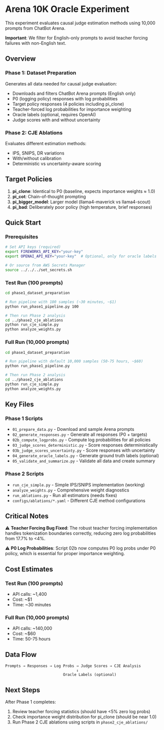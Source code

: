 # Arena 10K Oracle Experiment

This experiment evaluates causal judge estimation methods using 10,000 prompts from ChatBot Arena.

**Important**: We filter for English-only prompts to avoid teacher forcing failures with non-English text.

## Overview

### Phase 1: Dataset Preparation
Generates all data needed for causal judge evaluation:
- Downloads and filters ChatBot Arena prompts (English only)
- P0 (logging policy) responses with log probabilities
- Target policy responses (4 policies including pi_clone)
- Teacher-forced log probabilities for importance weighting
- Oracle labels (optional, requires OpenAI)
- Judge scores with and without uncertainty

### Phase 2: CJE Ablations
Evaluates different estimation methods:
- IPS, SNIPS, DR variations
- With/without calibration
- Deterministic vs uncertainty-aware scoring

## Target Policies

1. **pi_clone**: Identical to P0 (baseline, expects importance weights ≈ 1.0)
2. **pi_cot**: Chain-of-thought prompting
3. **pi_bigger_model**: Larger model (llama4-maverick vs llama4-scout)
4. **pi_bad**: Deliberately poor policy (high temperature, brief responses)

## Quick Start

### Prerequisites
```bash
# Set API keys (required)
export FIREWORKS_API_KEY="your-key"
export OPENAI_API_KEY="your-key"  # Optional, only for oracle labels

# Or source from AWS Secrets Manager
source ../../../set_secrets.sh
```

### Test Run (100 prompts)
```bash
cd phase1_dataset_preparation

# Run pipeline with 100 samples (~30 minutes, ~$1)
python run_phase1_pipeline.py 100

# Then run Phase 2 analysis
cd ../phase2_cje_ablations
python run_cje_simple.py
python analyze_weights.py
```

### Full Run (10,000 prompts)
```bash
cd phase1_dataset_preparation

# Run pipeline with default 10,000 samples (50-75 hours, ~$60)
python run_phase1_pipeline.py

# Then run Phase 2 analysis
cd ../phase2_cje_ablations
python run_cje_simple.py
python analyze_weights.py
```

## Key Files

### Phase 1 Scripts
- `01_prepare_data.py` - Download and sample Arena prompts
- `02_generate_responses.py` - Generate all responses (P0 + targets)
- `02b_compute_logprobs.py` - Compute log probabilities for all policies
- `03_judge_scores_deterministic.py` - Score responses deterministically
- `03b_judge_scores_uncertainty.py` - Score responses with uncertainty
- `04_generate_oracle_labels.py` - Generate ground truth labels (optional)
- `05_validate_and_summarize.py` - Validate all data and create summary

### Phase 2 Scripts
- `run_cje_simple.py` - Simple IPS/SNIPS implementation (working)
- `analyze_weights.py` - Comprehensive weight diagnostics
- `run_ablations.py` - Run all estimators (needs fixes)
- `configs/ablations/*.yaml` - Different CJE method configurations

## Critical Notes

⚠️ **Teacher Forcing Bug Fixed**: The robust teacher forcing implementation handles tokenization boundaries correctly, reducing zero log probabilities from 17.7% to <4%.

⚠️ **P0 Log Probabilities**: Script 02b now computes P0 log probs under P0 policy, which is essential for proper importance weighting.

## Cost Estimates

### Test Run (100 prompts)
- API calls: ~1,400
- Cost: ~$1
- Time: ~30 minutes

### Full Run (10,000 prompts)
- API calls: ~140,000
- Cost: ~$60
- Time: 50-75 hours

## Data Flow

```
Prompts → Responses → Log Probs → Judge Scores → CJE Analysis
                                ↓
                          Oracle Labels (optional)
```

## Next Steps

After Phase 1 completes:
1. Review teacher forcing statistics (should have <5% zero log probs)
2. Check importance weight distribution for pi_clone (should be near 1.0)
3. Run Phase 2 CJE ablations using scripts in `phase2_cje_ablations/`